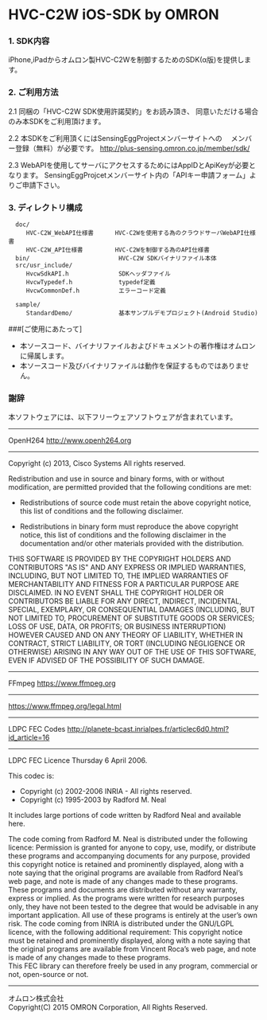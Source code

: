 # HVC-C2W iOS-SDK by OMRON


### 1. SDK内容
  iPhone,iPadからオムロン製HVC-C2Wを制御するためのSDK(α版)を提供します。

### 2. ご利用方法
  2.1 同梱の「HVC-C2W SDK使用許諾契約」をお読み頂き、
      同意いただける場合のみ本SDKをご利用頂けます。

  2.2 本SDKをご利用頂くにはSensingEggProjectメンバーサイトへの　
      メンバー登録（無料）が必要です。
      http://plus-sensing.omron.co.jp/member/sdk/

  2.3 WebAPIを使用してサーバにアクセスするためにはAppIDとApiKeyが必要となります。
      SensingEggProjcetメンバーサイト内の「APIキー申請フォーム」よりご申請下さい。


### 3. ディレクトリ構成
      doc/
         HVC-C2W_WebAPI仕様書      HVC-C2Wを使用する為のクラウドサーバWebAPI仕様書
         HVC-C2W_API仕様書         HVC-C2Wを制御する為のAPI仕様書
      bin/                         HVC-C2W SDKバイナリファイル本体
      src/usr_include/
         HvcwSdkAPI.h              SDKヘッダファイル
         HvcwTypedef.h             typedef定義
         HvcwCommonDef.h           エラーコード定義
		 
      sample/
         StandardDemo/             基本サンプルデモプロジェクト(Android Studio)


###[ご使用にあたって]
* 本ソースコード、バイナリファイルおよびドキュメントの著作権はオムロンに帰属します。
* 本ソースコード及びバイナリファイルは動作を保証するものではありません。

### 謝辞
  本ソフトウェアには、以下フリーウェアソフトウェアが含まれています。
  
*****************************************************
OpenH264   http://www.openh264.org
*****************************************************
Copyright (c) 2013, Cisco Systems
All rights reserved.

Redistribution and use in source and binary forms, with or without modification,
are permitted provided that the following conditions are met:

* Redistributions of source code must retain the above copyright notice, this
  list of conditions and the following disclaimer.

* Redistributions in binary form must reproduce the above copyright notice, this
  list of conditions and the following disclaimer in the documentation and/or
  other materials provided with the distribution.

THIS SOFTWARE IS PROVIDED BY THE COPYRIGHT HOLDERS AND CONTRIBUTORS "AS IS" AND
ANY EXPRESS OR IMPLIED WARRANTIES, INCLUDING, BUT NOT LIMITED TO, THE IMPLIED
WARRANTIES OF MERCHANTABILITY AND FITNESS FOR A PARTICULAR PURPOSE ARE
DISCLAIMED. IN NO EVENT SHALL THE COPYRIGHT HOLDER OR CONTRIBUTORS BE LIABLE FOR
ANY DIRECT, INDIRECT, INCIDENTAL, SPECIAL, EXEMPLARY, OR CONSEQUENTIAL DAMAGES
(INCLUDING, BUT NOT LIMITED TO, PROCUREMENT OF SUBSTITUTE GOODS OR SERVICES;
LOSS OF USE, DATA, OR PROFITS; OR BUSINESS INTERRUPTION) HOWEVER CAUSED AND ON
ANY THEORY OF LIABILITY, WHETHER IN CONTRACT, STRICT LIABILITY, OR TORT
(INCLUDING NEGLIGENCE OR OTHERWISE) ARISING IN ANY WAY OUT OF THE USE OF 
THIS SOFTWARE, EVEN IF ADVISED OF THE POSSIBILITY OF SUCH DAMAGE.
  
*************************************************
FFmpeg  https://www.ffmpeg.org
************************************************
https://www.ffmpeg.org/legal.html

************************************************
LDPC FEC Codes  http://planete-bcast.inrialpes.fr/articlec6d0.html?id_article=16
************************************************

LDPC FEC Licence
Thursday 6 April 2006. 

This codec is: 
-  Copyright (c) 2002-2006 INRIA - All rights reserved. 
-  Copyright (c) 1995-2003 by Radford M. Neal

It includes large portions of code written by Radford Neal and available here.

The code coming from Radford M. Neal is distributed under the following licence:
Permission is granted for anyone to copy, use, modify, or distribute these programs and accompanying documents for any purpose, provided this copyright notice is retained and prominently displayed, along with a note saying that the original programs are available from Radford Neal’s web page, and note is made of any changes made to these programs. These programs and documents are distributed without any warranty, express or implied. As the programs were written for research purposes only, they have not been tested to the degree that would be advisable in any important application. All use of these programs is entirely at the user’s own risk. 
The code coming from INRIA is distributed under the GNU/LGPL licence, with the following additional requirement:
 This copyright notice must be retained and prominently displayed, along with a note saying that the original programs are available from Vincent Roca’s web page, and note is made of any changes made to these programs.  
This FEC library can therefore freely be used in any program, commercial or not, open-source or not.


----
オムロン株式会社  
Copyright(C) 2015 OMRON Corporation, All Rights Reserved.
